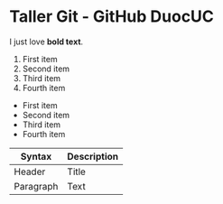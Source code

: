# Taller Git - GitHub DuocUC

I just love **bold text**.	

1. First item
2. Second item
3. Third item
4. Fourth item

* First item
* Second item
* Third item
* Fourth item

| Syntax      | Description |
| ----------- | ----------- |
| Header      | Title       |
| Paragraph   | Text        |